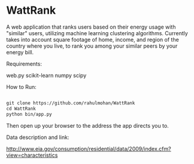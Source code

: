 WattRank
========

A web application that ranks users based on their energy usage with "similar" users, utilizing machine learning clustering algorithms. Currently takes into account square footage of home, income, and region of the country where you live, to rank you among your similar peers by your energy bill.

Requirements:

web.py
scikit-learn
numpy
scipy

How to Run:

```html

git clone https://github.com/rahulmohan/WattRank
cd WattRank
python bin/app.py

```

Then open up your browser to the address the app directs you to.

Data description and link:

http://www.eia.gov/consumption/residential/data/2009/index.cfm?view=characteristics
